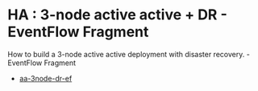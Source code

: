 # HA : 3-node active active + DR - EventFlow Fragment

How to build a 3-node active active deployment with disaster recovery. - EventFlow Fragment

* [aa-3node-dr-ef](src/site/markdown/index.md) 
